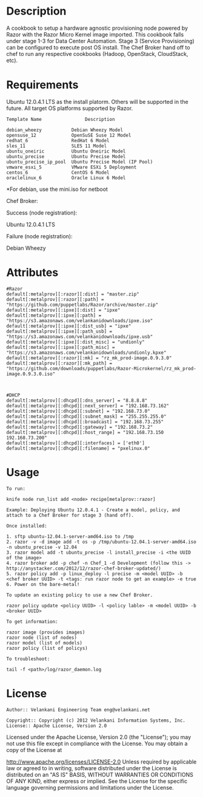 Description
===========

A cookbook to setup a hardware agnostic provisioning node powered by Razor with the Razor Micro Kernel image imported. 
This cookbook falls under stage 1-3 for Data Center Automation. Stage 3 (Service Provisioning) can be configured to execute
post OS install. The Chef Broker hand off to chef to run any respective cookbooks (Hadoop, OpenStack, CloudStack, etc).


Requirements
============

Ubuntu 12.0.4.1 LTS as the install platorm. Others will be supported in the future. All target OS platforms supported by Razor.

	Template Name                Description            

	debian_wheezy           Debian Wheezy Model             
	opensuse_12             OpenSuSE Suse 12 Model          
	redhat_6                RedHat 6 Model                  
	sles_11                 SLES 11 Model                   
	ubuntu_oneiric          Ubuntu Oneiric Model            
	ubuntu_precise          Ubuntu Precise Model            
	ubuntu_precise_ip_pool  Ubuntu Precise Model (IP Pool)  
	vmware_esxi_5           VMware ESXi 5 Deployment        
	centos_6                CentOS 6 Model                  
	oraclelinux_6           Oracle Linux 6 Model   

*For debian, use the mini.iso for netboot

Chef Broker:

Success (node registration):

Ubuntu 12.0.4.1 LTS

Failure (node registration):

Debian Wheezy




Attributes
==========

	#Razor
	default[:metalprov][:razor][:dist] = "master.zip"
	default[:metalprov][:razor][:path] = "https://github.com/puppetlabs/Razor/archive/master.zip"
	default[:metalprov][:ipxe][:dist] = "ipxe"
	default[:metalprov][:ipxe][:path] = "https://s3.amazonaws.com/velankanidownloads/ipxe.iso"
	default[:metalprov][:ipxe][:dist_usb] = "ipxe"
	default[:metalprov][:ipxe][:path_usb] = "https://s3.amazonaws.com/velankanidownloads/ipxe.usb"
	default[:metalprov][:ipxe][:dist_misc] = "undionly"
	default[:metalprov][:ipxe][:path_misc] = "https://s3.amazonaws.com/velankanidownloads/undionly.kpxe"
	default[:metalprov][:razor][:mk] = "rz_mk_prod-image.0.9.3.0"
	default[:metalprov][:razor][:mk_path] = "https://github.com/downloads/puppetlabs/Razor-Microkernel/rz_mk_prod-image.0.9.3.0.iso"



	#DHCP
	default[:metalprov][:dhcpd][:dns_server] = "8.8.8.8"
	default[:metalprov][:dhcpd][:next_server] = "192.168.73.162"
	default[:metalprov][:dhcpd][:subnet] = "192.168.73.0"
	default[:metalprov][:dhcpd][:subnet_mask] = "255.255.255.0"
	default[:metalprov][:dhcpd][:broadcast] = "192.168.73.255"
	default[:metalprov][:dhcpd][:gateway] = "192.168.73.2"
	default[:metalprov][:dhcpd][:host_range] = "192.168.73.150 192.168.73.200"
	default[:metalprov][:dhcpd][:interfaces] = ['eth0']
	default[:metalprov][:dhcpd][:filename] = "pxelinux.0"

Usage
=====
	To run:

	knife node run_list add <node> recipe[metalprov::razor]

	Example: Deploying Ubuntu 12.0.4.1 - Create a model, policy, and attach to a Chef Broker for stage 3 (hand off).

	Once installed:

	1. sftp ubuntu-12.04.1-server-amd64.iso to /tmp
	2. razor -v -d image add -t os -p /tmp/ubuntu-12.04.1-server-amd64.iso -n ubuntu_precise -v 12.04
	3. razor model add -t ubuntu_precise -l install_precise -i <the UUID of the image>
	4. razor broker add -p chef -n Chef_1 -d Development (follow this -> http://anystacker.com/2012/12/razor-chef-broker-updated/)
	5. razor policy add -p linux_deploy -l precise -m <model UUID> -b <chef broker UUID> -t <tags: run razor node to get an example> -e true
	6. Power on the bare-metal!
	
	To update an existing policy to use a new Chef Broker.

	razor policy update <policy UUID> -l <policy lable> -m <model UUID> -b <broker UUID> 

	To get information:

	razor image (provides images)
	razor node (list of nodes)
	razor model (list of models)
	razor policy (list of policys)

	To troubleshoot:

	tail -f <path>/log/razor_daemon.log


License
========

	Author:: Velankani Engineering Team eng@velankani.net

	Copyright:: Copyright (c) 2012 Velankani Information Systems, Inc.
	License:: Apache License, Version 2.0

Licensed under the Apache License, Version 2.0 (the "License"); you may not use this file except in compliance with the License. You may obtain a copy of the License at

http://www.apache.org/licenses/LICENSE-2.0 Unless required by applicable law or agreed to in writing, software distributed under the License is distributed on an "AS IS" BASIS, WITHOUT WARRANTIES OR CONDITIONS OF ANY KIND, either express or implied. See the License for the specific language governing permissions and limitations under the License.
